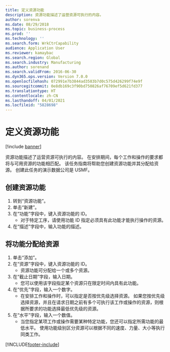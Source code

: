 ```yaml
---
title: 定义资源功能
description: 资源功能描述了运营资源可执行的内容。
author: sorenva
ms.date: 08/29/2018
ms.topic: business-process
ms.prod: ''
ms.technology: ''
ms.search.form: WrkCtrCapability
audience: Application User
ms.reviewer: kamaybac
ms.search.region: Global
ms.search.industry: Manufacturing
ms.author: sorenand
ms.search.validFrom: 2016-06-30
ms.dyn365.ops.version: Version 7.0.0
ms.openlocfilehash: 072991e7b3844ad3583b7d0c575d426299f74e9f
ms.sourcegitcommit: 0e8db169c3f90bd750826af76709ef5d621fd377
ms.translationtype: HT
ms.contentlocale: zh-CN
ms.lasthandoff: 04/01/2021
ms.locfileid: "5828698"
---
```

# <a name="define-resource-capabilities"></a>定义资源功能

[!include [banner](../../includes/banner.md)]

资源功能描述了运营资源可执行的内容。 在安排期间，每个工作和操作的要求都将与可用资源的功能相匹配。 该任务指南将帮助您创建资源功能并其分配给资源。 创建此任务的演示数据公司是 USMF。


## <a name="create-a-resource-capability"></a>创建资源功能
1. 转到“资源功能”。
2. 单击“新建”。
3. 在“功能”字段中，键入资源功能的 ID。
    * 对于特定工序，请使用功能 ID 指定必须具有此功能才能执行操作的资源。  
4. 在“描述”字段中，输入功能的描述。

## <a name="assign-capability-to-a-resource"></a>将功能分配给资源
1. 单击“添加”。
2. 在“资源”字段中，键入资源功能的 ID。
    * 资源功能可分配给一个或多个资源。  
3. 在“截止日期”字段，输入日期。
    * 您可以使用该字段指定某个资源只在限定时间内具有此功能。  
4. 在“优先”字段，输入一个数字。
    * 在安排工作和操作时，可以指定是否按优先级选择资源。 如果您按优先级选择资源，并且在请求日期之前有多个可执行该工作或操作的资源，则根据所要求的功能选择最低优先级的资源。  
5. 在“水平”字段，输入一个数值。
    * 当您指定某项工作或操作需要某种特定功能，您还可以指定所需功能的最低水平。 使用功能级别区分资源可以根据不同的速度、力量、大小等执行同类工作。  



[!INCLUDE[footer-include](../../../includes/footer-banner.md)]